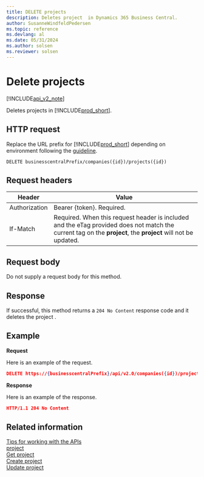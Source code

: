 ```yaml
---
title: DELETE projects  
description: Deletes project  in Dynamics 365 Business Central.
author: SusanneWindfeldPedersen
ms.topic: reference
ms.devlang: al
ms.date: 05/31/2024
ms.author: solsen
ms.reviewer: solsen
---
```


# Delete projects

[!INCLUDE[api_v2_note](../../../includes/api_v2_note.md)]

Deletes projects in [!INCLUDE[prod_short](../../../includes/prod_short.md)].

## HTTP request
Replace the URL prefix for [!INCLUDE[prod_short](../../../includes/prod_short.md)] depending on environment following the [guideline](../../v2.0/endpoints-apis-for-dynamics.md).
```
DELETE businesscentralPrefix/companies({id})/projects({id})
```

## Request headers

|Header|Value|
|------|-----|
|Authorization  |Bearer {token}. Required. |
|If-Match       |Required. When this request header is included and the eTag provided does not match the current tag on the **project**, the **project** will not be updated. |

## Request body
Do not supply a request body for this method.

## Response
If successful, this method returns a ```204 No Content``` response code and it deletes the project .

## Example

**Request**

Here is an example of the request.

```json
DELETE https://{businesscentralPrefix}/api/v2.0/companies({id})/projects({id})
```

**Response** 


Here is an example of the response. 

```json
HTTP/1.1 204 No Content
```



## Related information
[Tips for working with the APIs](../../../developer/devenv-connect-apps-tips.md)    
[project](../resources/dynamics_project.md)    
[Get project](dynamics_project_Get.md)    
[Create project](dynamics_project_Create.md)    
[Update project](dynamics_project_Update.md)    
